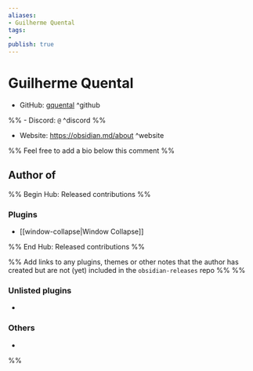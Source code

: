 ```yaml
---
aliases:
- Guilherme Quental
tags: 
- 
publish: true
---
```


# Guilherme Quental

- GitHub: [gquental](https://github.com/gquental/) ^github

%% - Discord: `@` ^discord %%

- Website: <https://obsidian.md/about> ^website

<!-- - [[Publish sites|Publish site]]: ^publish -->

%% Feel free to add a bio below this comment %%


## Author of

%% Begin Hub: Released contributions %%
### Plugins
- [[window-collapse|Window Collapse]]

%% End Hub: Released contributions %%

%% Add links to any plugins, themes or other notes that the author has created but are not (yet) included in the `obsidian-releases` repo %%
%%
### Unlisted plugins

- 

### Others

- 
%%

<!--
## Sponsor this author

- [[GitHub sponsors]]: [Sponsor @gquental on GitHub Sponsors](https://github.com/sponsors/gquental) ^github-sponsor
- [[Buy me a coffee]]: ^buy-me-a-coffee
- [[PayPal]]: ^paypal
- [[Patreon]]: ^patreon

-->

<!--
## Follow this author

- [[YouTube Channels|On YouTube]]: ^youtube
- Twitter: ^twitter
- ...
-->